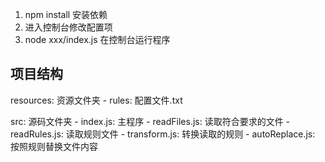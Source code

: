 1. npm install 安装依赖
2. 进入控制台修改配置项
3. node xxx/index.js 在控制台运行程序

## 项目结构

resources: 资源文件夹
    - rules: 配置文件.txt

src: 源码文件夹
    - index.js: 主程序
    - readFiles.js: 读取符合要求的文件
    - readRules.js: 读取规则文件
    - transform.js: 转换读取的规则
    - autoReplace.js: 按照规则替换文件内容

